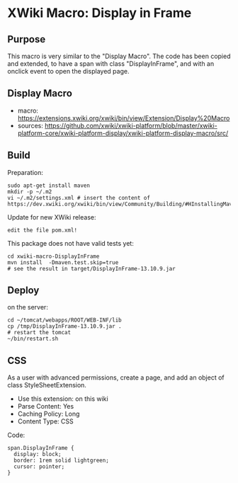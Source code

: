 # XWiki Macro: Display in Frame

## Purpose

This macro is very similar to the "Display Macro".
The code has been copied and extended, to have a span with class "DisplayInFrame", and with an onclick event to open the displayed page.

## Display Macro

* macro: https://extensions.xwiki.org/xwiki/bin/view/Extension/Display%20Macro
* sources: https://github.com/xwiki/xwiki-platform/blob/master/xwiki-platform-core/xwiki-platform-display/xwiki-platform-display-macro/src/

## Build

Preparation:

    sudo apt-get install maven
    mkdir -p ~/.m2
    vi ~/.m2/settings.xml # insert the content of https://dev.xwiki.org/xwiki/bin/view/Community/Building/#HInstallingMaven

Update for new XWiki release:

    edit the file pom.xml!

This package does not have valid tests yet:

    cd xwiki-macro-DisplayInFrame
    mvn install  -Dmaven.test.skip=true
    # see the result in target/DisplayInFrame-13.10.9.jar

## Deploy

on the server:

    cd ~/tomcat/webapps/ROOT/WEB-INF/lib
    cp /tmp/DisplayInFrame-13.10.9.jar .
    # restart the tomcat
    ~/bin/restart.sh

## CSS

As a user with advanced permissions, create a page, and add an object of class StyleSheetExtension.

* Use this extension: on this wiki
* Parse Content: Yes
* Caching Policy: Long
* Content Type: CSS

Code:

```
span.DisplayInFrame {
  display: block;
  border: 1rem solid lightgreen;
  cursor: pointer;
}
```